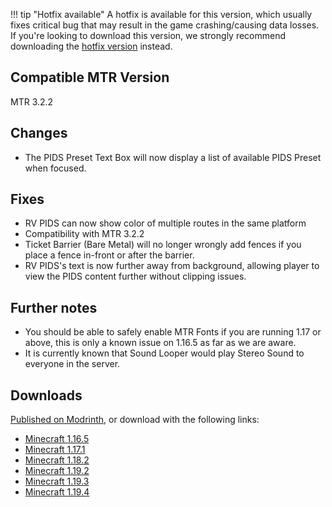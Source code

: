 !!! tip "Hotfix available"
    A hotfix is available for this version, which usually fixes critical bug that may result in the game crashing/causing data losses.
    If you're looking to download this version, we strongly recommend downloading the [hotfix version](v1.2.1-hotfix-1.md) instead.

## Compatible MTR Version
MTR 3.2.2

## Changes
* The PIDS Preset Text Box will now display a list of available PIDS Preset when focused.
## Fixes
* RV PIDS can now show color of multiple routes in the same platform
* Compatibility with MTR 3.2.2
* Ticket Barrier (Bare Metal) will no longer wrongly add fences if you place a fence in-front or after the barrier.
* RV PIDS's text is now further away from background, allowing player to view the PIDS content further without clipping issues.

## Further notes
* You should be able to safely enable MTR Fonts if you are running 1.17 or above, this is only a known issue on 1.16.5 as far as we are aware.
* It is currently known that Sound Looper would play Stereo Sound to everyone in the server.

## Downloads
[Published on Modrinth](https://modrinth.com/mod/jcm/versions), or download with the following links:

- [Minecraft 1.16.5](https://joban.org/JCM/1.2.1/Joban-Client-Mod-1.16.5-1.2.1.jar)
- [Minecraft 1.17.1](https://joban.org/JCM/1.2.1/Joban-Client-Mod-1.17.1-1.2.1.jar)
- [Minecraft 1.18.2](https://joban.org/JCM/1.2.1/Joban-Client-Mod-1.18.2-1.2.1.jar)
- [Minecraft 1.19.2](https://joban.org/JCM/1.2.1/Joban-Client-Mod-1.19.2-1.2.1.jar)
- [Minecraft 1.19.3](https://joban.org/JCM/1.2.1/Joban-Client-Mod-1.19.3-1.2.1.jar)
- [Minecraft 1.19.4](https://joban.org/JCM/1.2.1/Joban-Client-Mod-1.19.4-1.2.1.jar)